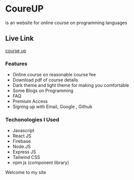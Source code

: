 # CoureUP 
is an website for online course on programming languages

## Live Link 
[course up]( https://courseup-88a46.web.app)

### Features
- Online course on reasonable course fee
- Download pdf of course details
- Dark theme and light theme for making you comfortable
- Some Blogs on Programming 
- FAQ
- Premium Access
- Signing up with Email, Google , Github


### Techonologies I Used

- Javascript
- React JS
- Firebase
- Node.JS
- Express JS
- Tailwind CSS
- npm js (component library)

Welcome to my site

